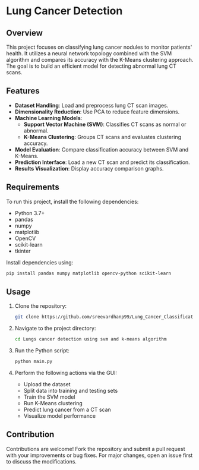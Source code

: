 # Lung Cancer Detection

## Overview

This project focuses on classifying lung cancer nodules to monitor patients' health. It utilizes a neural network topology combined with the SVM algorithm and compares its accuracy with the K-Means clustering approach. The goal is to build an efficient model for detecting abnormal lung CT scans.

## Features

- **Dataset Handling**: Load and preprocess lung CT scan images.
- **Dimensionality Reduction**: Use PCA to reduce feature dimensions.
- **Machine Learning Models**:
  - **Support Vector Machine (SVM)**: Classifies CT scans as normal or abnormal.
  - **K-Means Clustering**: Groups CT scans and evaluates clustering accuracy.
- **Model Evaluation**: Compare classification accuracy between SVM and K-Means.
- **Prediction Interface**: Load a new CT scan and predict its classification.
- **Results Visualization**: Display accuracy comparison graphs.

## Requirements

To run this project, install the following dependencies:

- Python 3.7+
- pandas
- numpy
- matplotlib
- OpenCV
- scikit-learn
- tkinter

Install dependencies using:

```bash
pip install pandas numpy matplotlib opencv-python scikit-learn
```

## Usage

1. Clone the repository:

   ```bash
   git clone https://github.com/sreevardhanp99/Lung_Cancer_Classification.git
   ```

2. Navigate to the project directory:

   ```bash
   cd Lungs cancer detection using svm and k-means algorithm
   ```

3. Run the Python script:

   ```bash
   python main.py
   ```

4. Perform the following actions via the GUI:

   - Upload the dataset
   - Split data into training and testing sets
   - Train the SVM model
   - Run K-Means clustering
   - Predict lung cancer from a CT scan
   - Visualize model performance

## Contribution

Contributions are welcome! Fork the repository and submit a pull request with your improvements or bug fixes. For major changes, open an issue first to discuss the modifications.



